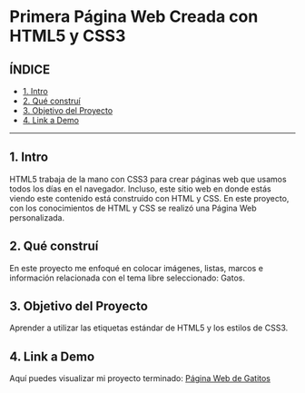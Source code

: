# Primera Página Web Creada con HTML5 y CSS3

## **ÍNDICE**

* [1. Intro](#)
* [2. Qué construí](#)
* [3. Objetivo del Proyecto](#)
* [4. Link a Demo](#)

****

## 1. Intro

HTML5 trabaja de la mano con CSS3 para crear páginas web que usamos todos los días en el navegador. Incluso, este sitio web en donde estás viendo este contenido está construido con HTML y CSS. En este proyecto, con los conocimientos de HTML y CSS se realizó una Página Web personalizada.

## 2. Qué construí

En este proyecto me enfoqué en colocar imágenes, listas, marcos e información relacionada con el tema libre seleccionado: Gatos.

## 3. Objetivo del Proyecto
Aprender a utilizar las etiquetas estándar de HTML5 y los estilos de CSS3.

## 4. Link a Demo
Aquí puedes visualizar mi proyecto terminado: [Página Web de Gatitos](keniamontalvo-paginaweb.netlify.app)
